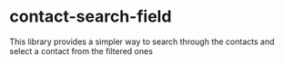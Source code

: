 contact-search-field
====================

This library provides a simpler way to search through the contacts and select a contact from the filtered ones
